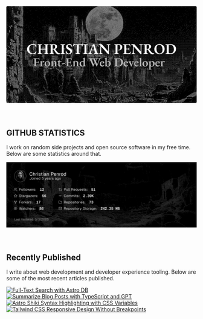 
<picture>
  <source media="(prefers-color-scheme: dark)" srcset="assets/banner.dark.png?v=b88fa0b5-e762-4d0c-8a05-7f0e646ded3b" width="843px" />
  <source media="(prefers-color-scheme: light)" srcset="assets/banner.light.png?v=b88fa0b5-e762-4d0c-8a05-7f0e646ded3b" width="843px" />
  <img src="assets/banner.dark.png?v=b88fa0b5-e762-4d0c-8a05-7f0e646ded3b" alt="Banner" width="843px" />
</picture>
<br />
<br />
<br />
<h2>GITHUB STATISTICS</h2>
<p>I work on random side projects and open source software in my free time. Below are some statistics around that.</p>
<picture>
  <source media="(prefers-color-scheme: dark)" srcset="assets/statistics.dark.png?v=b88fa0b5-e762-4d0c-8a05-7f0e646ded3b" width="843px" />
  <source media="(prefers-color-scheme: light)" srcset="assets/statistics.light.png?v=b88fa0b5-e762-4d0c-8a05-7f0e646ded3b" width="843px" />
  <img src="assets/statistics.dark.png?v=b88fa0b5-e762-4d0c-8a05-7f0e646ded3b" alt="Github Statistics" width="843px" />
</picture>
<br />
<br />
<br />
<h2>Recently Published</h2>
<p>I write about web development and developer experience tooling. Below are some of the most recent articles published.</p>
<a href="https://christianpenrod.com/blog/full-text-search-with-astro-db"><img src="https://christianpenrod.com/blog/full-text-search-with-astro-db.png?v=b88fa0b5-e762-4d0c-8a05-7f0e646ded3b" alt="Full-Text Search with Astro DB" width="421px" /></a>
<a href="https://christianpenrod.com/blog/summarize-blog-posts-with-typescript-and-gpt"><img src="https://christianpenrod.com/blog/summarize-blog-posts-with-typescript-and-gpt.png?v=b88fa0b5-e762-4d0c-8a05-7f0e646ded3b" alt="Summarize Blog Posts with TypeScript and GPT" width="421px" /></a>
<a href="https://christianpenrod.com/blog/astro-shiki-syntax-highlighting-with-css-variables"><img src="https://christianpenrod.com/blog/astro-shiki-syntax-highlighting-with-css-variables.png?v=b88fa0b5-e762-4d0c-8a05-7f0e646ded3b" alt="Astro Shiki Syntax Highlighting with CSS Variables" width="421px" /></a>
<a href="https://christianpenrod.com/blog/tailwindcss-responsive-design-without-breakpoints"><img src="https://christianpenrod.com/blog/tailwindcss-responsive-design-without-breakpoints.png?v=b88fa0b5-e762-4d0c-8a05-7f0e646ded3b" alt="Tailwind CSS Responsive Design Without Breakpoints" width="421px" /></a>
